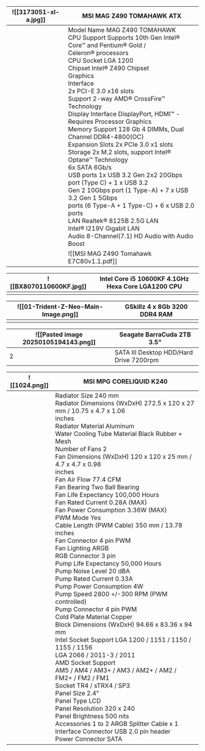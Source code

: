 
| ![[3173051-xl-a.jpg]] | MSI MAG Z490 TOMAHAWK ATX                                                                                                                                                                                                                                                                                                                                                                                                                                                                                                                                                                                                                                                                                                                                                                                                      |
| --------------------- | ------------------------------------------------------------------------------------------------------------------------------------------------------------------------------------------------------------------------------------------------------------------------------------------------------------------------------------------------------------------------------------------------------------------------------------------------------------------------------------------------------------------------------------------------------------------------------------------------------------------------------------------------------------------------------------------------------------------------------------------------------------------------------------------------------------------------------ |
|                       | Model Name MAG Z490 TOMAHAWK<br>CPU Support Supports 10th Gen Intel® Core™ and Pentium® Gold /<br>Celeron® processors<br>CPU Socket LGA 1200<br>Chipset Intel® Z490 Chipset<br>Graphics<br>Interface<br>2x PCI-E 3.0 x16 slots<br>Support 2-way AMD® CrossFire™ Technology<br>Display Interface DisplayPort, HDMI™ - Requires Processor Graphics<br>Memory Support 128 Gb 4 DIMMs, Dual Channel DDR4-4800(OC)<br>Expansion Slots 2x PCIe 3.0 x1 slots<br>Storage 2x M.2 slots, support Intel® Optane™ Technology<br>6x SATA 6Gb/s<br>USB ports 1x USB 3.2 Gen 2x2 20Gbps port (Type C) + 1 x USB 3.2<br>Gen 2 10Gbps port (1 Type-A) + 7 x USB 3.2 Gen 1 5Gbps<br>ports (6 Type-A + 1 Type-C) + 6 x USB 2.0 ports<br>LAN Realtek® 8125B 2.5G LAN<br>Intel® I219V Gigabit LAN<br>Audio 8-Channel(7.1) HD Audio with Audio Boost |
|                       | ![[MSI MAG Z490 Tomahawk E7C80v1.1.pdf]]                                                                                                                                                                                                                                                                                                                                                                                                                                                                                                                                                                                                                                                                                                                                                                                       |

| ![[BX8070110600KF.jpg]] | Intel Core i5 10600KF 4.1GHz Hexa Core LGA1200 CPU |
| ----------------------- | -------------------------------------------------- |
|                         |                                                    |

| ![[01-Trident-Z-Neo-Main-Image.png]] | GSkillz 4 x 8Gb 3200 DDR4 RAM |
| ------------------------------------ | ----------------------------- |
|                                      |                               |

| ![[Pasted image 20250105194143.png]] | Seagate BarraCuda 2TB 3.5"              |
| ------------------------------------ | --------------------------------------- |
| 2                                    | SATA III Desktop HDD/Hard Drive 7200rpm |


| ![[1024.png]] | MSI MPG CORELIQUID K240                                                                                                                                                                                                                                                                                                                                                                                                                                                                                                                                                                                                                                                                                                                                                                                                                                                                                                                                                                                                                                                                                                                                                                                                                                                                                       |
| ------------- | ------------------------------------------------------------------------------------------------------------------------------------------------------------------------------------------------------------------------------------------------------------------------------------------------------------------------------------------------------------------------------------------------------------------------------------------------------------------------------------------------------------------------------------------------------------------------------------------------------------------------------------------------------------------------------------------------------------------------------------------------------------------------------------------------------------------------------------------------------------------------------------------------------------------------------------------------------------------------------------------------------------------------------------------------------------------------------------------------------------------------------------------------------------------------------------------------------------------------------------------------------------------------------------------------------------- |
|               | Radiator Size 240 mm<br>Radiator Dimensions (WxDxH) 272.5 x 120 x 27 mm / 10.75 x 4.7 x 1.06<br>inches<br>Radiator Material Aluminum<br>Water Cooling Tube Material Black Rubber + Mesh<br>Number of Fans 2<br>Fan Dimensions (WxDxH) 120 x 120 x 25 mm / 4.7 x 4.7 x 0.98<br>inches<br>Fan Air Flow 77.4 CFM<br>Fan Bearing Two Ball Bearing<br>Fan Life Expectancy 100,000 Hours<br>Fan Rated Current 0.28A (MAX)<br>Fan Power Consumption 3.36W (MAX)<br>PWM Mode Yes<br>Cable Length (PWM Cable) 350 mm / 13.78 inches<br>Fan Connector 4 pin PWM<br>Fan Lighting ARGB<br>RGB Connector 3 pin<br>Pump Life Expectancy 50,000 Hours<br>Pump Noise Level 20 dBA<br>Pump Rated Current 0.33A<br>Pump Power Consumption 4W<br>Pump Speed 2800 +/-300 RPM (PWM controlled)<br>Pump Connector 4 pin PWM<br>Cold Plate Material Copper<br>Block Dimensions (WxDxH) 94.66 x 83.36 x 94 mm<br>Intel Socket Support LGA 1200 / 1151 / 1150 / 1155 / 1156<br>LGA 2066 / 2011-3 / 2011<br>AMD Socket Support<br>AM5 / AM4 / AM3+ / AM3 / AM2+ / AM2 /<br>FM2+ / FM2 / FM1<br>Socket TR4 / sTRX4 / SP3<br>Panel Size 2.4"<br>Panel Type LCD<br>Panel Resolution 320 x 240<br>Panel Brightness 500 nits<br>Accessories 1 to 2 ARGB Splitter Cable x 1<br>Interface Connector USB 2.0 pin header<br>Power Connector SATA |

